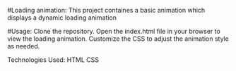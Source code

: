 #Loading animation:
This project containes a basic animation which displays a dynamic loading animation 

#Usage:
Clone the repository.
Open the index.html file in your browser to view the loading animation.
Customize the CSS to adjust the animation style as needed.

Technologies Used:
HTML
CSS
